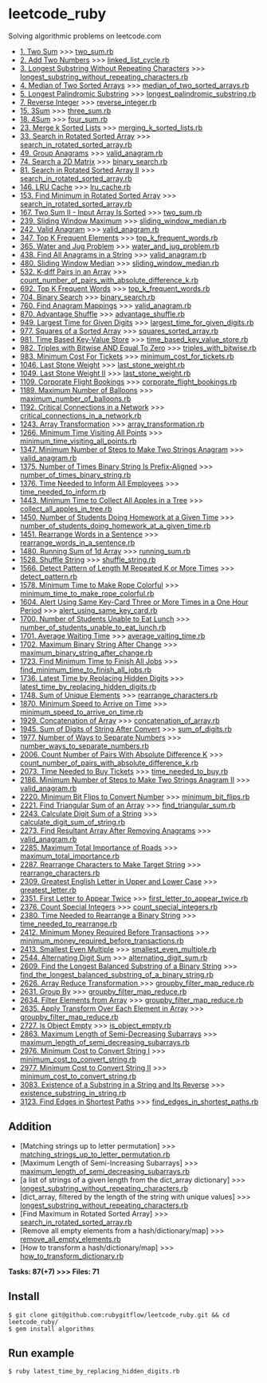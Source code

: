 # leetcode_ruby
Solving algorithmic problems on leetcode.com

- [1. Two Sum](https://leetcode.com/problems/two-sum/) >>> [two_sum.rb](https://github.com/rubygitflow/leetcode_ruby/blob/master/two_sum.rb)
- [2. Add Two Numbers](https://leetcode.com/problems/add-two-numbers/) >>> [linked_list_cycle.rb](https://github.com/rubygitflow/leetcode_ruby/blob/master/linked_list_cycle.rb)
- [3. Longest Substring Without Repeating Characters](https://leetcode.com/problems/longest-substring-without-repeating-characters/) >>> [longest_substring_without_repeating_characters.rb](https://github.com/rubygitflow/leetcode_ruby/blob/master/longest_substring_without_repeating_characters.rb)
- [4. Median of Two Sorted Arrays](https://leetcode.com/problems/median-of-two-sorted-arrays/) >>> [median_of_two_sorted_arrays.rb](https://github.com/rubygitflow/leetcode_ruby/blob/master/median_of_two_sorted_arrays.rb)
- [5. Longest Palindromic Substring](https://leetcode.com/problems/longest-palindromic-substring/) >>> [longest_palindromic_substring.rb](https://github.com/rubygitflow/leetcode_ruby/blob/master/longest_palindromic_substring.rb)
- [7. Reverse Integer](https://leetcode.com/problems/reverse-integer/) >>> [reverse_integer.rb](https://github.com/rubygitflow/leetcode_ruby/blob/master/reverse_integer.rb)
- [15. 3Sum](https://leetcode.com/problems/3sum/) >>> [three_sum.rb](https://github.com/rubygitflow/leetcode_ruby/blob/master/three_sum.rb)
- [18. 4Sum](https://leetcode.com/problems/4sum/) >>> [four_sum.rb](https://github.com/rubygitflow/leetcode_ruby/blob/master/four_sum.rb)
- [23. Merge k Sorted Lists](https://leetcode.com/problems/merge-k-sorted-lists/) >>> [merging_k_sorted_lists.rb](https://github.com/rubygitflow/leetcode_ruby/blob/master/merging_k_sorted_lists.rb)
- [33. Search in Rotated Sorted Array](https://leetcode.com/problems/search-in-rotated-sorted-array/) >>> [search_in_rotated_sorted_array.rb](https://github.com/rubygitflow/leetcode_ruby/blob/master/search_in_rotated_sorted_array.rb)
- [49. Group Anagrams](https://leetcode.com/problems/group-anagrams/) >>> [valid_anagram.rb](https://github.com/rubygitflow/leetcode_ruby/blob/master/valid_anagram.rb)
- [74. Search a 2D Matrix](https://leetcode.com/problems/search-a-2d-matrix/) >>> [binary_search.rb](https://github.com/rubygitflow/leetcode_ruby/blob/master/binary_search.rb)
- [81. Search in Rotated Sorted Array II](https://leetcode.com/problems/search-in-rotated-sorted-array-ii/) >>> [search_in_rotated_sorted_array.rb](https://github.com/rubygitflow/leetcode_ruby/blob/master/search_in_rotated_sorted_array.rb)
- [146. LRU Cache](https://leetcode.com/problems/lru-cache/) >>> [lru_cache.rb](https://github.com/rubygitflow/leetcode_ruby/blob/master/lru_cache.rb)
- [153. Find Minimum in Rotated Sorted Array](https://leetcode.com/problems/find-minimum-in-rotated-sorted-array/) >>> [search_in_rotated_sorted_array.rb](https://github.com/rubygitflow/leetcode_ruby/blob/master/search_in_rotated_sorted_array.rb)
- [167. Two Sum II - Input Array Is Sorted](https://leetcode.com/problems/two-sum-ii-input-array-is-sorted/) >>> [two_sum.rb](https://github.com/rubygitflow/leetcode_ruby/blob/master/two_sum.rb)
- [239. Sliding Window Maximum](https://leetcode.com/problems/sliding-window-maximum/) >>> [sliding_window_median.rb](https://github.com/rubygitflow/leetcode_ruby/blob/master/sliding_window_median.rb)
- [242. Valid Anagram](https://leetcode.com/problems/valid-anagram/) >>> [valid_anagram.rb](https://github.com/rubygitflow/leetcode_ruby/blob/master/valid_anagram.rb)
- [347. Top K Frequent Elements](https://leetcode.com/problems/top-k-frequent-elements/) >>> [top_k_frequent_words.rb](https://github.com/rubygitflow/leetcode_ruby/blob/master/top_k_frequent_words.rb)
- [365. Water and Jug Problem](https://leetcode.com/problems/water-and-jug-problem/) >>> [water_and_jug_problem.rb](https://github.com/rubygitflow/leetcode_ruby/blob/master/water_and_jug_problem.rb)
- [438. Find All Anagrams in a String](https://leetcode.com/problems/find-all-anagrams-in-a-string/) >>> [valid_anagram.rb](https://github.com/rubygitflow/leetcode_ruby/blob/master/valid_anagram.rb)
- [480. Sliding Window Median](https://leetcode.com/problems/sliding-window-median/) >>> [sliding_window_median.rb](https://github.com/rubygitflow/leetcode_ruby/blob/master/sliding_window_median.rb)
- [532. K-diff Pairs in an Array](https://leetcode.com/problems/k-diff-pairs-in-an-array/) >>> [count_number_of_pairs_with_absolute_difference_k.rb](https://github.com/rubygitflow/leetcode_ruby/blob/master/count_number_of_pairs_with_absolute_difference_k.rb)
- [692. Top K Frequent Words](https://leetcode.com/problems/top-k-frequent-words/) >>> [top_k_frequent_words.rb](https://github.com/rubygitflow/leetcode_ruby/blob/master/top_k_frequent_words.rb)
- [704. Binary Search](https://leetcode.com/problems/binary-search/) >>> [binary_search.rb](https://github.com/rubygitflow/leetcode_ruby/blob/master/binary_search.rb)
- [760. Find Anagram Mappings](https://leetcode.com/problems/find-anagram-mappings/) >>> [valid_anagram.rb](https://github.com/rubygitflow/leetcode_ruby/blob/master/valid_anagram.rb)
- [870. Advantage Shuffle](https://leetcode.com/problems/advantage-shuffle/) >>> [advantage_shuffle.rb](https://github.com/rubygitflow/leetcode_ruby/blob/master/advantage_shuffle.rb)
- [949. Largest Time for Given Digits](https://leetcode.com/problems/largest-time-for-given-digits/) >>> [largest_time_for_given_digits.rb](https://github.com/rubygitflow/leetcode_ruby/blob/master/largest_time_for_given_digits.rb)
- [977. Squares of a Sorted Array](https://leetcode.com/problems/squares-of-a-sorted-array/) >>> [squares_sorted_array.rb](https://github.com/rubygitflow/leetcode_ruby/blob/master/squares_sorted_array.rb)
- [981. Time Based Key-Value Store](https://leetcode.com/problems/time-based-key-value-store/) >>> [time_based_key_value_store.rb](https://github.com/rubygitflow/leetcode_ruby/blob/master/time_based_key_value_store.rb)
- [982. Triples with Bitwise AND Equal To Zero](https://leetcode.com/problems/triples-with-bitwise-and-equal-to-zero/) >>> [triples_with_bitwise.rb](https://github.com/rubygitflow/leetcode_ruby/blob/master/triples_with_bitwise.rb)
- [983. Minimum Cost For Tickets](https://leetcode.com/problems/minimum-cost-for-tickets/) >>> [minimum_cost_for_tickets.rb](https://github.com/rubygitflow/leetcode_ruby/blob/master/minimum_cost_for_tickets.rb)
- [1046. Last Stone Weight](https://leetcode.com/problems/last-stone-weight/) >>> [last_stone_weight.rb](https://github.com/rubygitflow/leetcode_ruby/blob/master/last_stone_weight.rb)
- [1049. Last Stone Weight II](https://leetcode.com/problems/last-stone-weight-ii/) >>> [last_stone_weight.rb](https://github.com/rubygitflow/leetcode_ruby/blob/master/last_stone_weight.rb)
- [1109. Corporate Flight Bookings](https://leetcode.com/problems/corporate-flight-bookings/) >>> [corporate_flight_bookings.rb](https://github.com/rubygitflow/leetcode_ruby/blob/master/corporate_flight_bookings.rb)
- [1189. Maximum Number of Balloons](https://leetcode.com/problems/maximum-number-of-balloons/) >>> [maximum_number_of_balloons.rb](https://github.com/rubygitflow/leetcode_ruby/blob/master/maximum_number_of_balloons.rb)
- [1192. Critical Connections in a Network](https://leetcode.com/problems/critical-connections-in-a-network/) >>> [critical_connections_in_a_network.rb](https://github.com/rubygitflow/leetcode_ruby/blob/master/critical_connections_in_a_network.rb)
- [1243. Array Transformation](https://leetcode.com/problems/array-transformation/) >>> [array_transformation.rb](https://github.com/rubygitflow/leetcode_ruby/blob/master/array_transformation.rb)
- [1266. Minimum Time Visiting All Points](https://leetcode.com/problems/minimum-time-visiting-all-points/) >>> [minimum_time_visiting_all_points.rb](https://github.com/rubygitflow/leetcode_ruby/blob/master/minimum_time_visiting_all_points.rb)
- [1347. Minimum Number of Steps to Make Two Strings Anagram](https://leetcode.com/problems/minimum-number-of-steps-to-make-two-strings-anagram/) >>> [valid_anagram.rb](https://github.com/rubygitflow/leetcode_ruby/blob/master/valid_anagram.rb)
- [1375. Number of Times Binary String Is Prefix-Aligned](https://leetcode.com/problems/number-of-times-binary-string-is-prefix-aligned/) >>> [number_of_times_binary_string.rb](https://github.com/rubygitflow/leetcode_ruby/blob/master/number_of_times_binary_string.rb)
- [1376. Time Needed to Inform All Employees](https://leetcode.com/problems/time-needed-to-inform-all-employees/) >>> [time_needed_to_inform.rb](https://github.com/rubygitflow/leetcode_ruby/blob/master/time_needed_to_inform.rb)
- [1443. Minimum Time to Collect All Apples in a Tree](https://leetcode.com/problems/minimum-time-to-collect-all-apples-in-a-tree/) >>> [collect_all_apples_in_tree.rb](https://github.com/rubygitflow/leetcode_ruby/blob/master/collect_all_apples_in_tree.rb)
- [1450. Number of Students Doing Homework at a Given Time](https://leetcode.com/problems/number-of-students-doing-homework-at-a-given-time/) >>> [number_of_students_doing_homework_at_a_given_time.rb](https://github.com/rubygitflow/leetcode_ruby/blob/master/number_of_students_doing_homework_at_a_given_time.rb)
- [1451. Rearrange Words in a Sentence](https://leetcode.com/problems/rearrange-words-in-a-sentence/) >>> [rearrange_words_in_a_sentence.rb](https://github.com/rubygitflow/leetcode_ruby/blob/master/rearrange_words_in_a_sentence.rb)
- [1480. Running Sum of 1d Array](https://leetcode.com/problems/running-sum-of-1d-array/) >>> [running_sum.rb](https://github.com/rubygitflow/leetcode_ruby/blob/master/running_sum.rb)
- [1528. Shuffle String](https://leetcode.com/problems/shuffle-string/) >>> [shuffle_string.rb](https://github.com/rubygitflow/leetcode_ruby/blob/master/shuffle_string.rb)
- [1566. Detect Pattern of Length M Repeated K or More Times](https://leetcode.com/problems/detect-pattern-of-length-m-repeated-k-or-more-times/) >>> [detect_pattern.rb](https://github.com/rubygitflow/leetcode_ruby/blob/master/detect_pattern.rb)
- [1578. Minimum Time to Make Rope Colorful](https://leetcode.com/problems/minimum-time-to-make-rope-colorful/) >>> [minimum_time_to_make_rope_colorful.rb](https://github.com/rubygitflow/leetcode_ruby/blob/master/minimum_time_to_make_rope_colorful.rb)
- [1604. Alert Using Same Key-Card Three or More Times in a One Hour Period](https://leetcode.com/problems/alert-using-same-key-card-three-or-more-times-in-a-one-hour-period/) >>> [alert_using_same_key_card.rb](https://github.com/rubygitflow/leetcode_ruby/blob/master/alert_using_same_key_card.rb)
- [1700. Number of Students Unable to Eat Lunch](https://leetcode.com/problems/number-of-students-unable-to-eat-lunch/) >>> [number_of_students_unable_to_eat_lunch.rb](https://github.com/rubygitflow/leetcode_ruby/blob/master/number_of_students_unable_to_eat_lunch.rb)
- [1701. Average Waiting Time](https://leetcode.com/problems/average-waiting-time/) >>> [average_vaiting_time.rb](https://github.com/rubygitflow/leetcode_ruby/blob/master/average_vaiting_time.rb)
- [1702. Maximum Binary String After Change](https://leetcode.com/problems/maximum-binary-string-after-change/) >>> [maximum_binary_string_after_change.rb](https://github.com/rubygitflow/leetcode_ruby/blob/master/maximum_binary_string_after_change.rb)
- [1723. Find Minimum Time to Finish All Jobs](https://leetcode.com/problems/find-minimum-time-to-finish-all-jobs/) >>> [find_minimum_time_to_finish_all_jobs.rb](https://github.com/rubygitflow/leetcode_ruby/blob/master/find_minimum_time_to_finish_all_jobs.rb)
- [1736. Latest Time by Replacing Hidden Digits](https://leetcode.com/problems/latest-time-by-replacing-hidden-digits/) >>> [latest_time_by_replacing_hidden_digits.rb](https://github.com/rubygitflow/leetcode_ruby/blob/master/latest_time_by_replacing_hidden_digits.rb)
- [1748. Sum of Unique Elements](https://leetcode.com/problems/sum-of-unique-elements/) >>> [rearrange_characters.rb](https://github.com/rubygitflow/leetcode_ruby/blob/master/rearrange_characters.rb)
- [1870. Minimum Speed to Arrive on Time](https://leetcode.com/problems/minimum-speed-to-arrive-on-time/) >>> [minimum_speed_to_arrive_on_time.rb](https://github.com/rubygitflow/leetcode_ruby/blob/master/minimum_speed_to_arrive_on_time.rb)
- [1929. Concatenation of Array](https://leetcode.com/problems/concatenation-of-array/) >>> [concatenation_of_array.rb](https://github.com/rubygitflow/leetcode_ruby/blob/master/concatenation_of_array.rb)
- [1945. Sum of Digits of String After Convert](https://leetcode.com/problems/sum-of-digits-of-string-after-convert/) >>> [sum_of_digits.rb](https://github.com/rubygitflow/leetcode_ruby/blob/master/sum_of_digits.rb)
- [1977. Number of Ways to Separate Numbers](https://leetcode.com/problems/number-of-ways-to-separate-numbers/) >>> [number_ways_to_separate_numbers.rb](https://github.com/rubygitflow/leetcode_ruby/blob/master/number_ways_to_separate_numbers.rb)
- [2006. Count Number of Pairs With Absolute Difference K](https://leetcode.com/problems/count-number-of-pairs-with-absolute-difference-k/) >>> [count_number_of_pairs_with_absolute_difference_k.rb](https://github.com/rubygitflow/leetcode_ruby/blob/master/count_number_of_pairs_with_absolute_difference_k.rb)
- [2073. Time Needed to Buy Tickets](https://leetcode.com/problems/time-needed-to-buy-tickets/) >>> [time_needed_to_buy.rb](https://github.com/rubygitflow/leetcode_ruby/blob/master/time_needed_to_buy.rb)
- [2186. Minimum Number of Steps to Make Two Strings Anagram II](https://leetcode.com/problems/minimum-number-of-steps-to-make-two-strings-anagram-ii/) >>> [valid_anagram.rb](https://github.com/rubygitflow/leetcode_ruby/blob/master/valid_anagram.rb)
- [2220. Minimum Bit Flips to Convert Number](https://leetcode.com/problems/minimum-bit-flips-to-convert-number/) >>> [minimum_bit_flips.rb](https://github.com/rubygitflow/leetcode_ruby/blob/master/minimum_bit_flips.rb)
- [2221. Find Triangular Sum of an Array](https://leetcode.com/problems/find-triangular-sum-of-an-array/) >>> [find_triangular_sum.rb](https://github.com/rubygitflow/leetcode_ruby/blob/master/find_triangular_sum.rb)
- [2243. Calculate Digit Sum of a String](https://leetcode.com/problems/calculate-digit-sum-of-a-string/) >>> [calculate_digit_sum_of_string.rb](https://github.com/rubygitflow/leetcode_ruby/blob/master/calculate_digit_sum_of_string.rb)
- [2273. Find Resultant Array After Removing Anagrams](https://leetcode.com/problems/find-resultant-array-after-removing-anagrams/) >>> [valid_anagram.rb](https://github.com/rubygitflow/leetcode_ruby/blob/master/valid_anagram.rb)
- [2285. Maximum Total Importance of Roads](https://leetcode.com/problems/maximum-total-importance-of-roads/) >>> [maximum_total_importance.rb](https://github.com/rubygitflow/leetcode_ruby/blob/master/maximum_total_importance.rb)
- [2287. Rearrange Characters to Make Target String](https://leetcode.com/problems/rearrange-characters-to-make-target-string/) >>> [rearrange_characters.rb](https://github.com/rubygitflow/leetcode_ruby/blob/master/rearrange_characters.rb)
- [2309. Greatest English Letter in Upper and Lower Case](https://leetcode.com/problems/greatest-english-letter-in-upper-and-lower-case/) >>> [greatest_letter.rb](https://github.com/rubygitflow/leetcode_ruby/blob/master/greatest_letter.rb)
- [2351. First Letter to Appear Twice](https://leetcode.com/problems/first-letter-to-appear-twice/) >>> [first_letter_to_appear_twice.rb](https://github.com/rubygitflow/leetcode_ruby/blob/master/first_letter_to_appear_twice.rb)
- [2376. Count Special Integers](https://leetcode.com/problems/count-special-integers/) >>> [count_special_integers.rb](https://github.com/rubygitflow/leetcode_ruby/blob/master/count_special_integers.rb)
- [2380. Time Needed to Rearrange a Binary String](https://leetcode.com/problems/time-needed-to-rearrange-a-binary-string/) >>> [time_needed_to_rearrange.rb](https://github.com/rubygitflow/leetcode_ruby/blob/master/time_needed_to_rearrange.rb)
- [2412. Minimum Money Required Before Transactions](https://leetcode.com/problems/minimum-money-required-before-transactions/) >>> [minimum_money_required_before_transactions.rb](https://github.com/rubygitflow/leetcode_ruby/blob/master/minimum_money_required_before_transactions.rb)
- [2413. Smallest Even Multiple](https://leetcode.com/problems/smallest-even-multiple/) >>> [smallest_even_multiple.rb](https://github.com/rubygitflow/leetcode_ruby/blob/master/smallest_even_multiple.rb)
- [2544. Alternating Digit Sum](https://leetcode.com/problems/alternating-digit-sum/) >>> [alternating_digit_sum.rb](https://github.com/rubygitflow/leetcode_ruby/blob/master/alternating_digit_sum.rb)
- [2609. Find the Longest Balanced Substring of a Binary String](https://leetcode.com/problems/find-the-longest-balanced-substring-of-a-binary-string/) >>> [find_the_longest_balanced_substring_of_a_binary_string.rb](https://github.com/rubygitflow/leetcode_ruby/blob/master/find_the_longest_balanced_substring_of_a_binary_string.rb)
- [2626. Array Reduce Transformation ](https://leetcode.com/problems/array-reduce-transformation/) >>> [groupby_filter_map_reduce.rb](https://github.com/rubygitflow/leetcode_ruby/blob/master/groupby_filter_map_reduce.rb)
- [2631. Group By](https://leetcode.com/problems/group-by/) >>> [groupby_filter_map_reduce.rb](https://github.com/rubygitflow/leetcode_ruby/blob/master/groupby_filter_map_reduce.rb)
- [2634. Filter Elements from Array](https://leetcode.com/problems/filter-elements-from-array/) >>> [groupby_filter_map_reduce.rb](https://github.com/rubygitflow/leetcode_ruby/blob/master/groupby_filter_map_reduce.rb)
- [2635. Apply Transform Over Each Element in Array](https://leetcode.com/problems/apply-transform-over-each-element-in-array/) >>> [groupby_filter_map_reduce.rb](https://github.com/rubygitflow/leetcode_ruby/blob/master/groupby_filter_map_reduce.rb)
- [2727. Is Object Empty](https://leetcode.com/problems/is-object-empty/) >>> [is_object_empty.rb](https://github.com/rubygitflow/leetcode_ruby/blob/master/is_object_empty.rb)
- [2863. Maximum Length of Semi-Decreasing Subarrays](https://leetcode.com/problems/maximum-length-of-semi-decreasing-subarrays/) >>> [maximum_length_of_semi_decreasing_subarrays.rb](https://github.com/rubygitflow/leetcode_ruby/blob/master/maximum_length_of_semi_decreasing_subarrays.rb)
- [2976. Minimum Cost to Convert String I](https://leetcode.com/problems/minimum-cost-to-convert-string-i/) >>> [minimum_cost_to_convert_string.rb](https://github.com/rubygitflow/leetcode_ruby/blob/master/minimum_cost_to_convert_string.rb)
- [2977. Minimum Cost to Convert String II](https://leetcode.com/problems/minimum-cost-to-convert-string-ii/) >>> [minimum_cost_to_convert_string.rb](https://github.com/rubygitflow/leetcode_ruby/blob/master/minimum_cost_to_convert_string.rb)
- [3083. Existence of a Substring in a String and Its Reverse](https://leetcode.com/problems/existence-of-a-substring-in-a-string-and-its-reverse/) >>> [existence_substring_in_string.rb](https://github.com/rubygitflow/leetcode_ruby/blob/master/existence_substring_in_string.rb)
- [3123. Find Edges in Shortest Paths](https://leetcode.com/problems/find-edges-in-shortest-paths/) >>> [find_edges_in_shortest_paths.rb](https://github.com/rubygitflow/leetcode_ruby/blob/master/find_edges_in_shortest_paths.rb)

## Addition
- [Matching strings up to letter permutation] >>> [matching_strings_up_to_letter_permutation.rb](https://github.com/rubygitflow/leetcode_ruby/blob/master/matching_strings_up_to_letter_permutation.rb)
- [Maximum Length of Semi-Increasing Subarrays] >>> [maximum_length_of_semi_decreasing_subarrays.rb](https://github.com/rubygitflow/leetcode_ruby/blob/master/maximum_length_of_semi_decreasing_subarrays.rb)
- [a list of strings of a given length from the dict_array dictionary] >>> [longest_substring_without_repeating_characters.rb](https://github.com/rubygitflow/leetcode_ruby/blob/master/longest_substring_without_repeating_characters.rb)
- [dict_array, filtered by the length of the string with unique values] >>> [longest_substring_without_repeating_characters.rb](https://github.com/rubygitflow/leetcode_ruby/blob/master/longest_substring_without_repeating_characters.rb)
- [Find Maximum in Rotated Sorted Array] >>> [search_in_rotated_sorted_array.rb](https://github.com/rubygitflow/leetcode_ruby/blob/master/search_in_rotated_sorted_array.rb)
- [Remove all empty elements from a hash/dictionary/map] >>> [remove_all_empty_elements.rb](https://github.com/rubygitflow/leetcode_ruby/blob/master/remove_all_empty_elements.rb)
- [How to transform a hash/dictionary/map] >>> [how_to_transform_dictionary.rb](https://github.com/rubygitflow/leetcode_ruby/blob/master/how_to_transform_dictionary.rb)

**Tasks: 87(+7)  >>> Files: 71**

## Install
```shell
$ git clone git@github.com:rubygitflow/leetcode_ruby.git && cd leetcode_ruby/
$ gem install algorithms
```

## Run example
```shell
$ ruby latest_time_by_replacing_hidden_digits.rb
```
